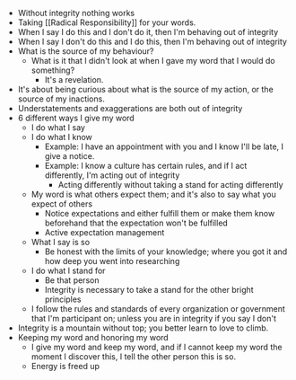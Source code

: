 - Without integrity nothing works
- Taking [[Radical Responsibility]] for your words.
- When I say I do this and I don't do it, then I'm behaving out of integrity
- When I say I don't do this and I do this, then I'm behaving out of integrity
- What is the source of my behaviour?
	- What is it that I didn't look at when I gave my word that I would do something?
		- It's a revelation.
- It's about being curious about what is the source of my action, or the source of my inactions.
- Understatements and exaggerations are both out of integrity
- 6 different ways I give my word
	- I do what I say
	- I do what I know
		- Example: I have an appointment with you and I know I'll be late, I give a notice.
		- Example: I know a culture has certain rules, and if I act differently, I'm acting out of integrity
			- Acting differently without taking a stand for acting differently
	- My word is what others expect them; and it's also to say what you expect of others
		- Notice expectations and either fulfill them or make them know beforehand that the expectation won't be fulfilled
		- Active expectation management
	- What I say is so
		- Be honest with the limits of your knowledge; where you got it and how deep you went into researching
	- I do what I stand for
		- Be that person
		- Integrity is necessary to take a stand for the other bright principles
	- I follow the rules and standards of every organization or government that I'm participant on; unless you are in integrity if you say I don't
- Integrity is a mountain without top; you better learn to love to climb.
- Keeping my word and honoring my word
	- I give my word and keep my word, and if I cannot keep my word the moment I discover this, I tell the other person this is so.
	- Energy is freed up